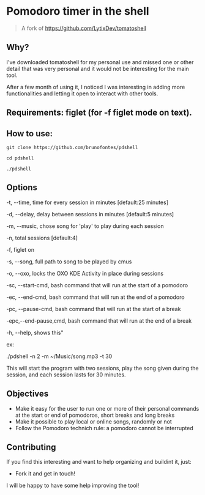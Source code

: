 # Pomodoro timer in the shell

> A fork of https://github.com/LytixDev/tomatoshell

## Why?

I've downloaded tomatoshell for my personal use and missed one or other detail
that was very personal and it would not be interesting for the main tool.

After a few month of using it, I noticed I was interesting in adding more
functionalities and letting it open to interact with other tools.

## Requirements: figlet (for -f figlet mode on text).

## How to use:
```
git clone https://github.com/brunofontes/pdshell
```
```
cd pdshell
```
```
./pdshell
```

## Options

-t,  --time,          time for every session in minutes [default:25 minutes]

-d,  --delay,         delay between sessions in minutes [default:5 minutes]

-m,  --music,         chose song for 'play' to play during each session

-n,                   total sessions [default:4]

-f,                   figlet on

-s,  --song,          full path to song to be played by cmus

-o,  --oxo,           locks the OXO KDE Activity in place during sessions

-sc, --start-cmd,     bash command that will run at the start of a pomodoro

-ec, --end-cmd,       bash command that will run at the end of a pomodoro

-pc, --pause-cmd,     bash command that will run at the start of a break

-epc,--end-pause,cmd, bash command that will run at the end of a break

-h,  --help,          shows this"


ex:

./pdshell -n 2 -m ~/Music/song.mp3 -t 30

This will start the program with two sessions, play the song given during 
the session, and each session lasts for 30 minutes.

## Objectives

- Make it easy for the user to run one or more of their personal commands 
  at the start or end of pomodoros, short breaks and long breaks
- Make it possible to play local or online songs, randomly or not
- Follow the Pomodoro technich rule: a pomodoro cannot be interrupted


## Contributing

If you find this interesting and want to help organizing and buildint
it, just:

- Fork it and get in touch!

I will be happy to have some help improving the tool!
